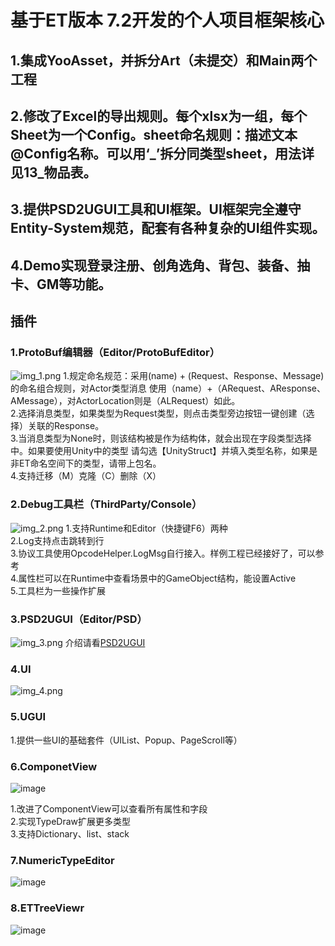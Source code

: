 # 基于ET版本 7.2开发的个人项目框架核心
## 1.集成YooAsset，并拆分Art（未提交）和Main两个工程
## 2.修改了Excel的导出规则。每个xlsx为一组，每个Sheet为一个Config。sheet命名规则：描述文本@Config名称。可以用‘_’拆分同类型sheet，用法详见13_物品表。
## 3.提供PSD2UGUI工具和UI框架。UI框架完全遵守Entity-System规范，配套有各种复杂的UI组件实现。
## 4.Demo实现登录注册、创角选角、背包、装备、抽卡、GM等功能。

## 插件
### 1.ProtoBuf编辑器（Editor/ProtoBufEditor）
![img_1.png](img_1.png)
1.规定命名规范：采用(name) + (Request、Response、Message)的命名组合规则，对Actor类型消息
使用（name）+（ARequest、AResponse、AMessage），对ActorLocation则是（ALRequest）如此。  
2.选择消息类型，如果类型为Request类型，则点击类型旁边按钮一键创建（选择）关联的Response。  
3.当消息类型为None时，则该结构被是作为结构体，就会出现在字段类型选择中。如果要使用Unity中的类型
请勾选【UnityStruct】并填入类型名称，如果是非ET命名空间下的类型，请带上包名。  
4.支持迁移（M）克隆（C）删除（X）
### 2.Debug工具栏（ThirdParty/Console）
![img_2.png](img_2.png)
1.支持Runtime和Editor（快捷键F6）两种  
2.Log支持点击跳转到行  
3.协议工具使用OpcodeHelper.LogMsg自行接入。样例工程已经接好了，可以参考  
4.属性栏可以在Runtime中查看场景中的GameObject结构，能设置Active  
5.工具栏为一些操作扩展  
### 3.PSD2UGUI（Editor/PSD）
![img_3.png](img_3.png)
介绍请看[PSD2UGUI](https://blog.csdn.net/Sagacious_G/article/details/124145809)
### 4.UI
![img_4.png](img_4.png)

### 5.UGUI
1.提供一些UI的基础套件（UIList、Popup、PageScroll等）
### 6.ComponetView
![image](https://user-images.githubusercontent.com/49907344/195511113-64a0261b-d8f7-4777-9de8-8b42e07c73d8.png)

1.改进了ComponentView可以查看所有属性和字段  
2.实现TypeDraw扩展更多类型  
3.支持Dictionary、list、stack
### 7.NumericTypeEditor
![image](https://user-images.githubusercontent.com/49907344/195549206-973e480b-8659-4be6-a1c7-2a055460089b.png)
### 8.ETTreeViewr
![image](https://github.com/SagaciousG/ETPlugins/assets/49907344/adf35d26-af6d-4949-aec6-8cc4e28df0d6)


